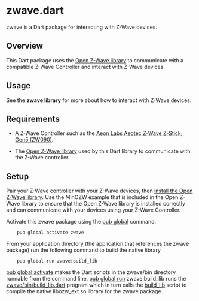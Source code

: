 # zwave.dart

zwave is a Dart package for interacting with Z-Wave devices.

## Overview

This Dart package uses the
[Open Z-Wave library](https://github.com/OpenZWave/open-zwave/)
to communicate with a compatible Z-Wave Controller
and interact with Z-Wave devices.

## Usage

See the **zwave library** for more about how to interact with Z-Wave devices.

## Requirements

* A Z-Wave Controller such as the
  [Aeon Labs Aeotec Z-Wave Z-Stick, Gen5 (ZW090)](https://goo.gl/VPdrvb).

* The [Open Z-Wave library](https://github.com/OpenZWave/open-zwave/) used by
  this Dart library to communicate with the Z-Wave controller.

## Setup

Pair your Z-Wave controller with your Z-Wave devices, then [install the
Open Z-Wave library](https://github.com/OpenZWave/open-zwave/blob/master/INSTALL).
Use the MinOZW example that is included in the Open Z-Wave library to ensure
that the Open Z-Wave library is installed correctly and can communicate with
your devices using your Z-Wave Controller.

Activate this zwave package using the
[pub global](https://www.dartlang.org/tools/pub/cmd/pub-global.html) command.
```
    pub global activate zwave
```

From your application directory (the application that references
the zwave package) run the following command to build the native library
```
    pub global run zwave:build_lib
```

[pub global activate](https://www.dartlang.org/tools/pub/cmd/pub-global.html#activating-a-package)
makes the Dart scripts in the zwave/bin directory runnable
from the command line.
[pub global run](https://www.dartlang.org/tools/pub/cmd/pub-global.html#running-a-script)
zwave:build_lib runs the [zwave/bin/build_lib.dart](bin/build_lib.dart)
program which in turn calls the [build_lib](lib/src/native/build_lib) script
to compile the native libozw_ext.so library for the zwave package.
